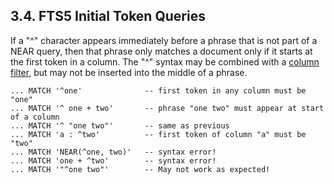 ## 3\.4\. FTS5 Initial Token Queries



If a "^" character appears immediately before a phrase that is not part of a
NEAR query, then that phrase only matches a document only if it starts at the
first token in a column. The "^" syntax may be combined with a
[column filter](fts5.html#fts5_column_filters), but may not be inserted into the middle of
a phrase.




```
... MATCH '^one'              -- first token in any column must be "one"
... MATCH '^ one + two'       -- phrase "one two" must appear at start of a column
... MATCH '^ "one two"'       -- same as previous 
... MATCH 'a : ^two'          -- first token of column "a" must be "two"
... MATCH 'NEAR(^one, two)'   -- syntax error! 
... MATCH 'one + ^two'        -- syntax error! 
... MATCH '"^one two"'        -- May not work as expected!

```


